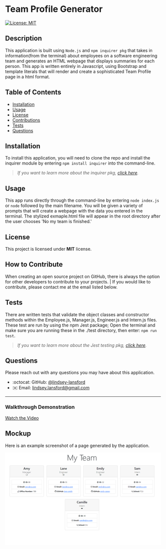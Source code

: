 # Team Profile Generator
  [![License: MIT](https://img.shields.io/badge/License-MIT-yellow.svg)](https://opensource.org/licenses/MIT)

## Description

This application is built using `Node.js` and `npm inquirer pkg` that takes in information(from the terminal) about employees on a software engineering team and generates an HTML webpage that displays summaries for each person. This app is written entirely in Javascript, using Bootstrap and template literals that will render and create a sophisticated Team Profile page in a html format.

## Table of Contents

- [Installation](#installation)
- [Usage](#usage)
- [License](#license)
- [Contributions](#how-to-contribute)
- [Tests](#tests)
- [Questions](#questions)

## Installation

To install this application, you will need to clone the repo and install the inquirer module by entering `npm install inquirer` into the command-line.

>_If you want to learn more about the inquirer pkg, [click here](https://www.npmjs.com/package/inquirer)._


## Usage

This app runs directly through the command-line by entering  `node index.js`  or `node` followed by the main filename. You will be given a variety of prompts that will create a webpage with the data you entered in the terminal. The stylized exmaple.html file will appear in the root directory after the user chooses 'No my team is finished.'


## License

This project is licensed under **MIT** license.

## How to Contribute

When creating an open source project on GitHub, there is always the option for other developers to contribute to your projects. | If you would like to contribute, please contact me at the email listed below.

## Tests

There are written tests that validate the object classes and constructor methods within the Employee.js, Manager.js, Engineer.js and Intern.js files. These test are run by using the npm Jest package; Open the terminal and make sure you are running these in the ./test directory, then enter: `npm run test`.

>_If you want to learn more about the Jest testing pkg, [click here](https://jestjs.io/)._

## Questions

Please reach out with any questions you may have about this application.

* :octocat: GitHub: [@lindsey-lansford](https://github.com/lindsey-lansford)
* :envelope: Email: lindsey.lansford@gmail.com

---
### Walkthrough Demonstration

[Watch the Video](https://drive.google.com/file/d/1T6ccxPS2zWLY2nIovMsIgV3aMkqM6AHg/view?usp=sharing)

## Mockup

Here is an example screenshot of a page generated by the application.

![Screenshot of a generated webpage](./dist/screenshot.png)